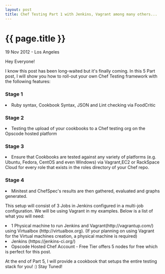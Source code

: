 ```yaml
---
layout: post
title: Chef Testing Part 1 with Jenkins, Vagrant among many others...
---
```


{{ page.title }}
================

<p class="meta">19 Nov 2012 - Los Angeles</p>

Hey Everyone!

I know this post has been long-waited but it's finally coming. In this 5 Part post, I will show you how to roll-out your own Chef Testing framework with the following features:

<h3>Stage 1</h3>
<li> Ruby syntax, Cookbook Syntax, JSON and Lint checking via FoodCritic</li>
<h3>Stage 2</h3>
<li> Testing the upload of your cookbooks to a Chef testing org on the Opscode hosted platform</li>
<h3>Stage 3</h3>
<li> Ensure that Cookbooks are tested against any variety of platforms (e.g. Ubuntu, Fedora, CentOS and even Windows) via Vagrant,EC2 or RackSpace Cloud for every role that exists in the roles directory of your Chef repo.</il>
<h3>Stage 4</h3>
<li>Minitest and ChefSpec's results are then gathered, evaluated and graphs generated.</li>

This setup will consist of 3 Jobs in Jenkins configured in a multi-job configuration. We will be using Vagrant in my examples. Below is a list of what you will need:

<li>1 Physical machine to run Jenkins and Vagrant(http://vagrantup.com/) using Virtualbox (http://virtualbox.org). (If your planning on using Vagrant for the Virtual machines creation, a physical machine is required) </il>
<li>Jenkins (https://jenkins-ci.org/)</li>
<li>Opscode Hosted Chef Account - Free Tier offers 5 nodes for free which is perfect for this post.</li>	

At the end of Part 5, I will provide a cookbook that setups the entire testing stack for you! :) Stay Tuned!

